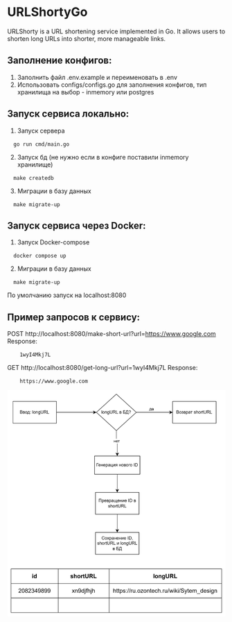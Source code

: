 # URLShortyGo
URLShorty is a URL shortening service implemented in Go. It allows users to shorten long URLs into shorter, more manageable links.

## Заполнение конфигов:
1. Заполнить файл .env.example и переименовать в .env
2. Использовать configs/configs.go для заполнения конфигов, тип хранилища на выбор - inmemory или postgres

## Запуск сервиса локально:
1. Запуск сервера
```shell
  go run cmd/main.go
```
2. Запуск бд (не нужно если в конфиге поставили inmemory хранилище)
```shell
  make createdb
```
3. Миграции в базу данных
```shell
  make migrate-up
```

## Запуск сервиса через Docker:
1. Запуск Docker-compose
```shell
  docker compose up
```
2. Миграции в базу данных
```shell
  make migrate-up
```

По умолчанию запуск на localhost:8080

## Пример запросов к сервису:
POST http://localhost:8080/make-short-url?url=https://www.google.com
Response: 
```
    1wyI4Mkj7L
```

GET http://localhost:8080/get-long-url?url=1wyI4Mkj7L
Response: 
```
    https://www.google.com
```

![img_1.png](img_1.png)
